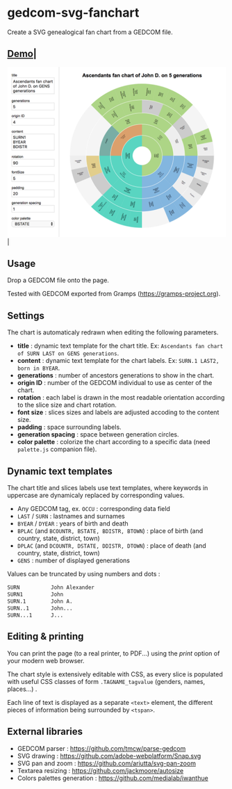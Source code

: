 # gedcom-svg-fanchart

Create a SVG genealogical fan chart from a GEDCOM file.

[1]: https://rawgit.com/nliautaud/gedcom-svg-fanchart/master/index.html

[Demo][1]|
----------
[<img src="capture.png" alt="Capture" width="607px"/>][1]|

## Usage

Drop a GEDCOM file onto the page.

Tested with GEDCOM exported from Gramps (https://gramps-project.org).

## Settings

The chart is automaticaly redrawn when editing the following parameters.

- **title** : dynamic text template for the chart title. Ex: ``Ascendants fan chart of SURN LAST on GENS generations``.
- **content** : dynamic text template for the chart labels. Ex: ``SURN.1 LAST2, born in BYEAR``.
- **generations** : number of ancestors generations to show in the chart.
- **origin ID** : number of the GEDCOM individual to use as center of the chart.
- **rotation** : each label is drawn in the most readable orientation according to the slice size and chart rotation.
- **font size** : slices sizes and labels are adjusted accoding to the content size.
- **padding** : space surrounding labels.
- **generation spacing** : space between generation circles.
- **color palette** : colorize the chart according to a specific data (need ``palette.js`` companion file).

## Dynamic text templates

The chart title and slices labels use text templates, where keywords in uppercase are dynamicaly replaced by corresponding values.

- Any GEDCOM tag, ex. ``OCCU`` : corresponding data field
- ``LAST`` / ``SURN`` : lastnames and surnames
- ``BYEAR`` / ``DYEAR`` : years of birth and death
- ``BPLAC`` (and ``BCOUNTR, BSTATE, BDISTR, BTOWN``) : place of birth (and country, state, district, town)
- ``DPLAC`` (and ``DCOUNTR, DSTATE, DDISTR, DTOWN``) : place of death (and country, state, district, town)
- ``GENS`` : number of displayed generations

Values can be truncated by using numbers and dots :
```
SURN          John Alexander
SURN1         John
SURN.1        John A.
SURN..1       John...
SURN...1      J...
```

## Editing & printing

You can print the page (to a real printer, to PDF...) using the *print* option of your modern web browser.

The chart style is extensively editable with CSS, as every slice is populated with useful CSS classes of form ``.TAGNAME_tagvalue`` (genders, names, places...) .

Each line of text is displayed as a separate ``<text>`` element, the different pieces of information being surrounded by ``<tspan>``.

## External libraries

- GEDCOM parser : https://github.com/tmcw/parse-gedcom
- SVG drawing : https://github.com/adobe-webplatform/Snap.svg
- SVG pan and zoom : https://github.com/ariutta/svg-pan-zoom
- Textarea resizing : https://github.com/jackmoore/autosize
- Colors palettes generation : https://github.com/medialab/iwanthue
